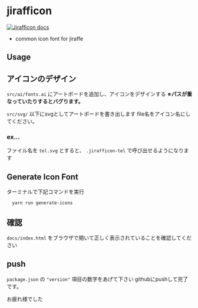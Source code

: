 # jirafficon
[![Jirafficon docs](https://img.shields.io/badge/jirafficon-click_to_see_icons-ffb600.svg?style=for-the-badge)](https://jiraffeinc.github.io/jirafficon/docs/index.html)
* common icon font for jiraffe
## Usage
## アイコンのデザイン
`src/ai/fonts.ai` にアートボードを追加し、アイコンをデザインする
**※パスが重なっていたりするとバグります。**

`src/svg/` 以下にsvgとしてアートボードを書き出します
file名をアイコン名にしてください。
### ex...
ファイル名を `tel.svg` とすると、
`.jirafficon-tel` で呼び出せるようになります


## Generate Icon Font
ターミナルで下記コマンドを実行
```
  yarn run generate-icons
```

## 確認
`docs/index.html` をブラウザで開いて正しく表示されていることを確認してください

## push
`package.json` の `"version"` 項目の数字をあげて下さい
githubにpushして完了です。

お疲れ様でした
